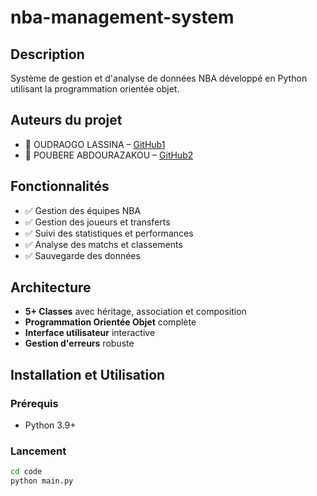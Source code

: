 # nba-management-system

## Description

Système de gestion et d'analyse de données NBA développé en Python utilisant la programmation orientée objet.

## Auteurs du projet

- 👤 OUDRAOGO LASSINA – [GitHub1](https://github.com/katabtenga-source)
- 👤 POUBERE ABDOURAZAKOU – [GitHub2](https://github.com/POUBERE)

## Fonctionnalités

- ✅ Gestion des équipes NBA
- ✅ Gestion des joueurs et transferts
- ✅ Suivi des statistiques et performances
- ✅ Analyse des matchs et classements
- ✅ Sauvegarde des données

## Architecture

- **5+ Classes** avec héritage, association et composition
- **Programmation Orientée Objet** complète
- **Interface utilisateur** interactive
- **Gestion d'erreurs** robuste

## Installation et Utilisation

### Prérequis

- Python 3.9+

### Lancement

```bash
cd code
python main.py
```
